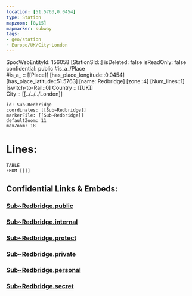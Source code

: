 ```yaml
---
location: [51.5763,0.0454] 
type: Station 
mapzoom: [8,15] 
mapmarker: subway 
tags:
- geo/station
- Europe/UK/City~London
---
```

SpocWebEntityId: 156058
[StationSId::] 
isDeleted: false
isReadOnly: false
confidential: public
#is_a_/Place  
#is_a_ :: [[Place]] 
[has_place_longitude::0.0454] 
[has_place_latitude::51.5763] 
[name::Redbridge] 
[zone::4] 
[Num_lines::1] 
[switch-to-Rail::0] 
Country :: [[UK]]  
City :: [[../../../London]]  


```leaflet
id: Sub~Redbridge
coordinates: [[Sub~Redbridge]] 
markerFile: [[Sub~Redbridge]] 
defaultZoom: 11 
maxZoom: 18
```


# Lines: 
```dataview
TABLE 
FROM [[]] 
```


## Confidential Links & Embeds: 

### [Sub~Redbridge.public](/_public/\Earth\Continent\Europe\Europe~North\UK\England\Regions~England\London,Greater\cities~GreaterLondon\Underground\StationSub~Redbridge.public.md) 

### [Sub~Redbridge.internal](/_internal/\Earth\Continent\Europe\Europe~North\UK\England\Regions~England\London,Greater\cities~GreaterLondon\Underground\StationSub~Redbridge.internal.md) 

### [Sub~Redbridge.protect](/_protect/\Earth\Continent\Europe\Europe~North\UK\England\Regions~England\London,Greater\cities~GreaterLondon\Underground\StationSub~Redbridge.protect.md) 

### [Sub~Redbridge.private](/_private/\Earth\Continent\Europe\Europe~North\UK\England\Regions~England\London,Greater\cities~GreaterLondon\Underground\StationSub~Redbridge.private.md) 

### [Sub~Redbridge.personal](/_personal/\Earth\Continent\Europe\Europe~North\UK\England\Regions~England\London,Greater\cities~GreaterLondon\Underground\StationSub~Redbridge.personal.md) 

### [Sub~Redbridge.secret](/_secret/\Earth\Continent\Europe\Europe~North\UK\England\Regions~England\London,Greater\cities~GreaterLondon\Underground\StationSub~Redbridge.secret.md)

